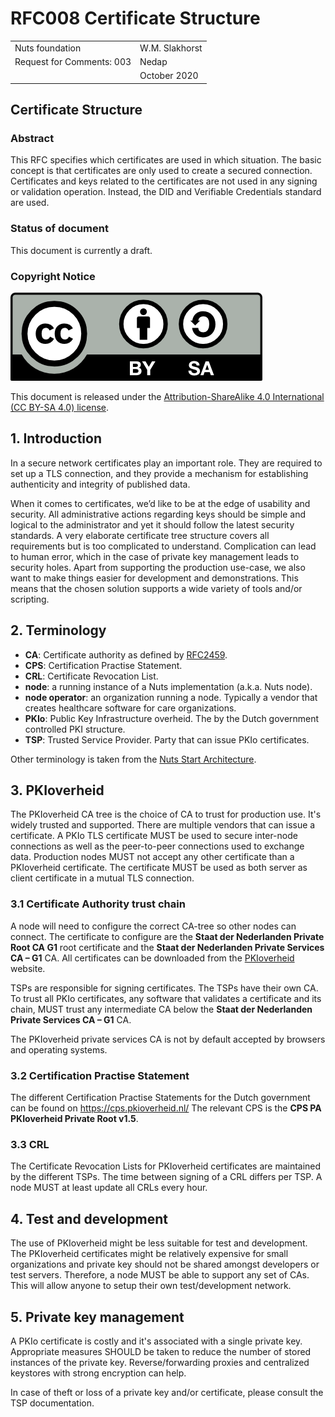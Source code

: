 # RFC008 Certificate Structure

|  |  |
| :--- | :--- |
| Nuts foundation | W.M. Slakhorst |
| Request for Comments: 003 | Nedap |
|  | October 2020 |

## Certificate Structure

### Abstract

This RFC specifies which certificates are used in which situation. The basic concept is that certificates are only used to create a secured connection.
Certificates and keys related to the certificates are not used in any signing or validation operation. 
Instead, the DID and Verifiable Credentials standard are used.

### Status of document

This document is currently a draft.

### Copyright Notice

![](../.gitbook/assets/license.png)

This document is released under the [Attribution-ShareAlike 4.0 International \(CC BY-SA 4.0\) license](https://creativecommons.org/licenses/by-sa/4.0/).

## 1.  Introduction

In a secure network certificates play an important role. They are required to set up a TLS connection, and they provide a mechanism for establishing authenticity and integrity of published data.

When it comes to certificates, we’d like to be at the edge of usability and security. All administrative actions regarding keys should be simple and logical to the administrator and yet it should follow the latest security standards. A very elaborate certificate tree structure covers all requirements but is too complicated to understand. Complication can lead to human error, which in the case of private key management leads to security holes. Apart from supporting the production use-case, we also want to make things easier for development and demonstrations. This means that the chosen solution supports a wide variety of tools and/or scripting.

## 2. Terminology

* **CA**: Certificate authority as defined by [RFC2459](https://tools.ietf.org/html/rfc2459).
* **CPS**: Certification Practise Statement.
* **CRL**: Certificate Revocation List. 
* **node**: a running instance of a Nuts implementation \(a.k.a. Nuts node\).
* **node operator**: an organization running a node. Typically a vendor that creates healthcare software for care organizations.
* **PKIo**: Public Key Infrastructure overheid. The by the Dutch government controlled PKI structure.
* **TSP**: Trusted Service Provider. Party that can issue PKIo certificates. 

Other terminology is taken from the [Nuts Start Architecture](rfc001-nuts-start-architecture.md#nuts-start-architecture).

## 3. PKIoverheid

The PKIoverheid CA tree is the choice of CA to trust for production use. It's widely trusted and supported. 
There are multiple vendors that can issue a certificate. 
A PKIo TLS certificate MUST be used to secure inter-node connections as well as the peer-to-peer connections used to exchange data.
Production nodes MUST not accept any other certificate than a PKIoverheid certificate.
The certificate MUST be used as both server as client certificate in a mutual TLS connection.

### 3.1 Certificate Authority trust chain
A node will need to configure the correct CA-tree so other nodes can connect. 
The certificate to configure are the **Staat der Nederlanden Private Root CA G1** root certificate and the **Staat der Nederlanden Private Services CA – G1** CA.
All certificates can be downloaded from the [PKIoverheid](https://cert.pkioverheid.nl/cert-pkioverheid-nl.htm) website.

TSPs are responsible for signing certificates. The TSPs have their own CA. 
To trust all PKIo certificates, any software that validates a certificate and its chain, MUST trust any intermediate CA below the **Staat der Nederlanden Private Services CA – G1** CA.

The PKIoverheid private services CA is not by default accepted by browsers and operating systems. 

### 3.2 Certification Practise Statement
The different Certification Practise Statements for the Dutch government can be found on https://cps.pkioverheid.nl/
The relevant CPS is the **CPS PA PKIoverheid Private Root v1.5**.

### 3.3 CRL
The Certificate Revocation Lists for PKIoverheid certificates are maintained by the different TSPs. 
The time between signing of a CRL differs per TSP. A node MUST at least update all CRLs every hour.

## 4. Test and development
The use of PKIoverheid might be less suitable for test and development. 
The PKIoverheid certificates might be relatively expensive for small organizations and private key should not be shared amongst developers or test servers.
Therefore, a node MUST be able to support any set of CAs. This will allow anyone to setup their own test/development network.

## 5. Private key management
A PKIo certificate is costly and it's associated with a single private key. 
Appropriate measures SHOULD be taken to reduce the number of stored instances of the private key. Reverse/forwarding proxies and centralized keystores with strong encryption can help.

In case of theft or loss of a private key and/or certificate, please consult the TSP documentation.